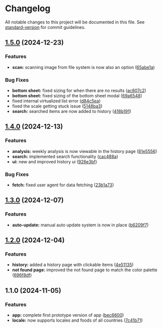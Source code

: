 # Changelog

All notable changes to this project will be documented in this file. See [standard-version](https://github.com/conventional-changelog/standard-version) for commit guidelines.

## [1.5.0](https://github.com/pybash1/harvence/compare/v1.4.0...v1.5.0) (2024-12-23)


### Features

* **scan:** scanning image from file system is now also an option ([65abe1a](https://github.com/pybash1/harvence/commit/65abe1a77c9a5602824a651d6de1b5d77464bdcb))


### Bug Fixes

* **bottom sheet:** fixed sizing for when there are no results ([ac807c2](https://github.com/pybash1/harvence/commit/ac807c2f49bd67cc28cf77a2ca2ee7962514f88d))
* **bottom sheet:** fixed sizing of the bottom sheet modal ([69a6548](https://github.com/pybash1/harvence/commit/69a6548fd4f4c3120a5516e31a75c91658f89f67))
* fixed internal virtualized list error ([d84c5ea](https://github.com/pybash1/harvence/commit/d84c5ea32c938e0e7d2f2fa8753c5f9559acfcc5))
* fixed the scale getting stuck issue ([5148ba3](https://github.com/pybash1/harvence/commit/5148ba358384907a2fd5b6b27f798f3f28b08d1f))
* **search:** searched items are now added to history ([418b191](https://github.com/pybash1/harvence/commit/418b191dfd3863498e9cb7f48de9efc45f6df1a2))

## [1.4.0](https://github.com/pybash1/harvence/compare/v1.3.0...v1.4.0) (2024-12-13)


### Features

* **analysis:** weekly analysis is now viewable in the history page ([81e5556](https://github.com/pybash1/harvence/commit/81e55564291ab8922d7bf46650c33fda2582f579))
* **search:** implemented search functionality ([cac488a](https://github.com/pybash1/harvence/commit/cac488a326dfa86c9ebf9b71db5bce2c8c3e3805))
* **ui:** new and improved history ui ([926e3bf](https://github.com/pybash1/harvence/commit/926e3bfb4a97d71a4a58e870d6ff22f12439b873))


### Bug Fixes

* **fetch:** fixed user agent for data fetching ([23b1a73](https://github.com/pybash1/harvence/commit/23b1a738a2af7140603802eb21f6f1cebf862aff))

## [1.3.0](https://github.com/pybash1/harvence/compare/v1.2.0...v1.3.0) (2024-12-07)


### Features

* **auto-update:** manual auto update system is now in place ([b6209f7](https://github.com/pybash1/harvence/commit/b6209f7dee106de9340c4d0f0dfeff7bea3c01d6))

## [1.2.0](https://github.com/pybash1/harvence/compare/v1.1.0...v1.2.0) (2024-12-04)


### Features

* **history:** added a history page with clickable items ([4e51135](https://github.com/pybash1/harvence/commit/4e51135ea86e87e2960f2222225deed2cb275f00))
* **not found page:** improved the not found page to match the color palette ([696f8df](https://github.com/pybash1/harvence/commit/696f8df1ddae643402626f972cb52ede9f9bb498))

## 1.1.0 (2024-11-05)


### Features

* **app:** complete first prototype version of app ([bec6600](https://github.com/pybash1/harvence/commit/bec6600f034ea4f4e2ff134d8954740f88493737))
* **locale:** now supports locales and foods of all countries ([7c41b71](https://github.com/pybash1/harvence/commit/7c41b71749142fc171664212d39a3256881eac5b))
